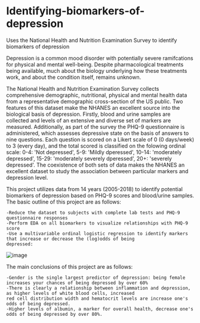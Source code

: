 # Identifying-biomarkers-of-depression
Uses the National Health and Nutrition Examination Survey to identify biomarkers of depression

  Depression is a common mood disorder with potentially severe ramifcations for physical and mental well-being. Despite pharmacological treatments being available, much about the biology underlying how these treatments work, and about the condition itself, remains unknown. 

The National Health and Nutrition Examination Survey collects comprehensive demographic, nutritional, physical and mental health data from a representative demographic cross-section of the US public. Two features of this dataset make the NHANES an excellent source into the biological basis of depression.  Firstly, blood and urine samples are collected and levels of an extensive and diverse set of markers are measured. Additionally, as part of the survey the PHQ-9 questionnaire is administered, which assesses depressive state on the basis of answers to nine questions. Each question is scored on a Likert scale of 0 (0 days/week) to 3 (every day), and the total scored is classified on the folowing ordinal scale: 0-4: 'Not depressed', 5-9: 'Mildly dperessed', 10-14: 'moderately depressed', 15-29: 'moderately severely dperessed', 20+: 'severely depressed'. The coexistence of both sets of data makes the NHANES an excellent dataset to study the association between particular markers and depression level.

This project utilizes data from 14 years (2005-2018) to identify potential biomarkers of depression based on PHQ-9 scores and blood/urine samples. The basic outline of this project are as follows:

    -Reduce the dataset to subjects with complete lab tests and PHQ-9 questionnaire responses
    -Perform EDA on all biomarkers to visualize relationships with PHQ-9 score
    -Use a multivariable ordinal logistic regression to identify markers that increase or decrease the (log)odds of being 
    depressed:
  
![image](https://user-images.githubusercontent.com/89553765/195698027-075fb6b8-0175-45d4-929d-78d8cc5f7f84.png)

The main conclusions of this project are as follows:

    -Gender is the single largest predictor of depression: being female increases your chances of being depressed by over 60%
    -There is clearly a relationship between inflammation and depression, as higher levels of white blood cells, increased 
    red cell distribution width and hematocrit levels are increase one's odds of being depressed. 
    -Higher levels of albumin, a marker for overall health, decrease one's odds of being depressed by over 80%.
